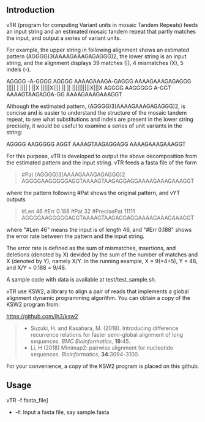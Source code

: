 ## Introduction

vTR (program for computing Variant units in mosaic Tandem Repeats) feeds an input string and an estimated mosaic tandem repeat that partly matches the input, and output a series of variant units.

For example, the upper string in following alignment shows an estimated pattern (AGGGG)3(AAAAGAAAGAGAGGG)2, the lower string is an input string, and the alignment displays 39 matches (|), 4 mismatches (X), 5 indels (-).

AGGGG -A-GGGG AGGGG AAAAGAAAGA-GAGGG AAAAGAAAGAGAGGG
|||||  | |||| | ||X |||||X|||| || || ||||||||||X|||X
AGGGG AAGGGGG A-GGT AAAAGTAAGAGGA-GG AAAAGAAAGAAAGGT

Although the estimated pattern, (AGGGG)3(AAAAGAAAGAGAGGG)2, is concise and is easier to understand the structure of the mosaic tandem repeat, to see what substitutions and indels are present in the lower string precisely, it would be useful to examine a series of unit variants in the string:

AGGGG AAGGGGG AGGT AAAAGTAAGAGGAGG AAAAGAAAGAAAGGT

For this purpose, vTR is developed to output the above decomposition from the estimated pattern and the input string. vTR feeds a fasta file of the form

> #Pat (AGGGG)3(AAAAGAAAGAGAGGG)2
    AGGGGAAGGGGGAGGTAAAAGTAAGAGGAGGAAAAGAAAGAAAGGT

where the pattern following #Pat shows the original pattern, and vYT outputs

> #Len 46 #Err 0.188 #Pat <AGGGG>3<AAAAGAAAGAGAGGG>2 #PrecisePat <AGGGG>1<AAGGGGG>1<AGGT>1<AAAAGTAAGAGGAGG>1<AAAAGAAAGAAAGGT>1
AGGGGAAGGGGGAGGTAAAAGTAAGAGGAGGAAAAGAAAGAAAGGT

where "#Len 46" means the input is of length 46, and "#Err 0.188" shows the error rate between the pattern and the input string. 

The error rate is defined as the sum of mismatches, insertions, and deletions (denoted by X) devided by the sum of the number of matches and X (denoted by Y), namely X/Y. In the running example, X = 9(=4+5), Y = 48, and X/Y = 0.188 = 9/48.

A sample code with data is available at test/test_sample.sh.

vTR use KSW2, a library to align a pair of reads that implements a global alignment dynamic programming algorithm. You can obtain a copy of the KSW2 program from:

https://github.com/lh3/ksw2

> * Suzuki, H. and Kasahara, M. (2018). Introducing difference recurrence relations for faster semi-global alignment of long sequences. *BMC Bioinformatics*, **19**:45.
> * Li, H (2018) Minimap2: pairwise alignment for nucleotide sequences. *Bioinformatics*, **34**:3094-3100.

For your convenience, a copy of the KSW2 program is placed on this github.

## Usage

vTR -f fasta_file] 
* -f: Input a fasta file, say sample.fasta

